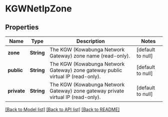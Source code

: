 # KGWNetIpZone
## Properties

| Name | Type | Description | Notes |
|------------ | ------------- | ------------- | -------------|
| **zone** | **String** | The KGW (Kowabunga Network Gateway) zone name (read-only). | [default to null] |
| **public** | **String** | The KGW (Kowabunga Network Gateway) zone gateway public virtual IP (read-only). | [default to null] |
| **private** | **String** | The KGW (Kowabunga Network Gateway) zone gateway private virtual IP (read-only). | [default to null] |

[[Back to Model list]](../README.md#documentation-for-models) [[Back to API list]](../README.md#documentation-for-api-endpoints) [[Back to README]](../README.md)


